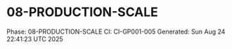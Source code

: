 # 08-PRODUCTION-SCALE
Phase: 08-PRODUCTION-SCALE
CI: CI-GP001-005
Generated: Sun Aug 24 22:41:23 UTC 2025
